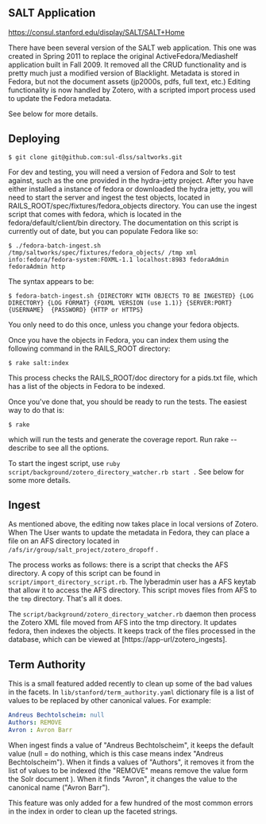 ## SALT Application

https://consul.stanford.edu/display/SALT/SALT+Home

There have been several version of the SALT web application. This one was created in Spring 2011 to replace the original ActiveFedora/Mediashelf application built in Fall 2009. It removed all the CRUD functionality and is pretty much just a modified version of Blacklight. Metadata is stored in Fedora, but not the document assets (jp2000s, pdfs, full text, etc.) Editing functionality is now handled by Zotero, with a scripted import process used to update the Fedora metadata.

See below for more details. 

## Deploying

```
$ git clone git@github.com:sul-dlss/saltworks.git
```

For dev and testing, you will need a version of Fedora and Solr to test against, such as the one provided in the hydra-jetty project. After you have either installed a instance of fedora or downloaded the hydra jetty, you will need to start the server and ingest the test objects, located in RAILS_ROOT/spec/fixtures/fedora_objects directory. You can use the ingest script that comes with fedora, which is located in the fedora/default/client/bin directory. The documentation on this script is currently out of date, but you can populate Fedora like so:
```
$ ./fedora-batch-ingest.sh /tmp/saltworks/spec/fixtures/fedora_objects/ /tmp xml info:fedora/fedora-system:FOXML-1.1 localhost:8983 fedoraAdmin fedoraAdmin http
```

The syntax appears to be:
```
$ fedora-batch-ingest.sh {DIRECTORY WITH OBJECTS TO BE INGESTED} {LOG DIRECTORY} {LOG FORMAT} {FOXML VERSION (use 1.1)} {SERVER:PORT} {USERNAME}  {PASSWORD} {HTTP or HTTPS} 
```

You only need to do this once, unless you change your fedora objects. 

Once you have the objects in Fedora, you can index them using the following command in the RAILS_ROOT directory:
```
$ rake salt:index
```

This process checks the RAILS_ROOT/doc directory for a pids.txt file, which has a list of the objects in Fedora to be indexed. 

Once you've done that, you should be ready to run the tests. The easiest way to do that is:
```
$ rake
```
which will run the tests and generate the coverage report. Run rake --describe to see all the options. 


To start the ingest script, use `ruby script/background/zotero_directory_watcher.rb start .` See below for some more details. 

## Ingest

As mentioned above, the editing now takes place in local versions of Zotero. When The User wants to update 
the metadata in Fedora, they can place a file on an AFS directory located in `/afs/ir/group/salt_project/zotero_dropoff` . 


The process works as follows: there is a script that checks the AFS directory. A copy of this script can be found in `script/import_directory_script.rb`. The lyberadmin user has a AFS keytab that allow it to access the AFS directory. This script moves files from AFS to the `tmp` directory. That's all it does.

The `script/background/zotero_directory_watcher.rb` daemon then process the Zotero XML file moved from AFS into the tmp directory. It updates fedora, then indexes the objects. It keeps track of the files processed in the database, which can be viewed at [https://app-url/zotero_ingests]. 

## Term Authority

This is a small featured added recently to clean up some of the bad values in the facets. In `lib/stanford/term_authority.yaml` dictionary file is a list of values to be replaced by other canonical values. For example:

```yaml
Andreus Bechtolscheim: null
Authors: REMOVE
Avron : Avron Barr
```

When ingest finds a value of "Andreus Bechtolscheim", it keeps the default value (null = do nothing, which is this case means index "Andreus Bechtolscheim"). When it finds a values of "Authors", it removes it from the list of values to be indexed (the "REMOVE" means remove the value form the Solr document ). When it finds "Avron", it changes the value to the canonical name ("Avron Barr"). 

This feature was only added for a few hundred of the most common errors in the index in order to clean up the faceted strings. 



 
